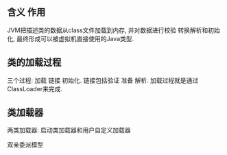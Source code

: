 
## 含义 作用 

JVM把描述类的数据从class文件加载到内存, 并对数据进行校验 转换解析和初始化, 最终形成可以被虚拟机直接使用的Java类型.

## 类的加载过程

三个过程: 加载 链接 初始化. 链接包括验证 准备 解析.
加载过程就是通过ClassLoader来完成.

## 类加载器

两类加载器: 启动类加载器和用户自定义加载器


双亲委派模型
